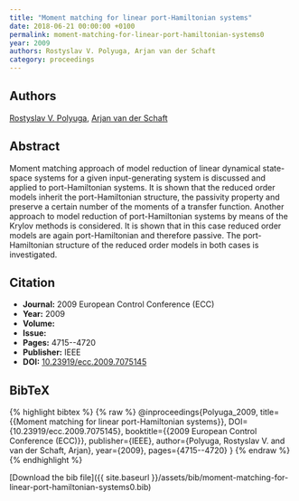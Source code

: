 ```yaml
---
title: "Moment matching for linear port-Hamiltonian systems"
date: 2018-06-21 00:00:00 +0100
permalink: moment-matching-for-linear-port-hamiltonian-systems0
year: 2009
authors: Rostyslav V. Polyuga, Arjan van der Schaft
category: proceedings
---
```

 
## Authors
[Rostyslav V. Polyuga](authors/rostyslav-v-polyuga), [Arjan van der Schaft](authors/arjan-van-der-schaft)
 
## Abstract
Moment matching approach of model reduction of linear dynamical state-space systems for a given input-generating system is discussed and applied to port-Hamiltonian systems. It is shown that the reduced order models inherit the port-Hamiltonian structure, the passivity property and preserve a certain number of the moments of a transfer function. Another approach to model reduction of port-Hamiltonian systems by means of the Krylov methods is considered. It is shown that in this case reduced order models are again port-Hamiltonian and therefore passive. The port-Hamiltonian structure of the reduced order models in both cases is investigated.
 
## Citation
- **Journal:** 2009 European Control Conference (ECC)
- **Year:** 2009
- **Volume:** 
- **Issue:** 
- **Pages:** 4715--4720
- **Publisher:** IEEE
- **DOI:** [10.23919/ecc.2009.7075145](https://doi.org/10.23919/ecc.2009.7075145)
 
## BibTeX
{% highlight bibtex %}
{% raw %}
@inproceedings{Polyuga_2009,
  title={{Moment matching for linear port-Hamiltonian systems}},
  DOI={10.23919/ecc.2009.7075145},
  booktitle={{2009 European Control Conference (ECC)}},
  publisher={IEEE},
  author={Polyuga, Rostyslav V. and van der Schaft, Arjan},
  year={2009},
  pages={4715--4720}
}
{% endraw %}
{% endhighlight %}
 
[Download the bib file]({{ site.baseurl }}/assets/bib/moment-matching-for-linear-port-hamiltonian-systems0.bib)
 
